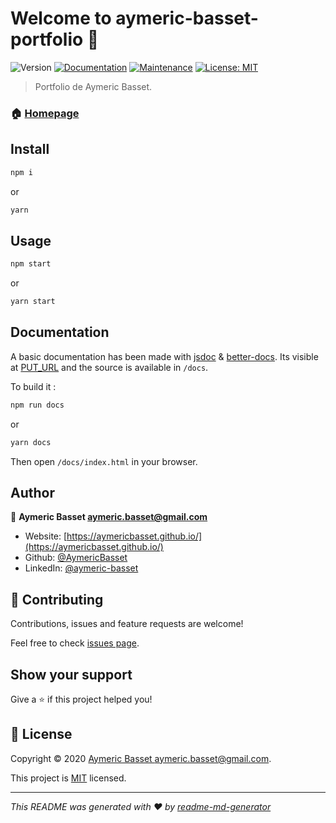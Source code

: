 # Welcome to aymeric-basset-portfolio 👋
![Version](https://img.shields.io/badge/version-0.2.0-blue.svg?cacheSeconds=2592000)
[![Documentation](https://img.shields.io/badge/documentation-yes-brightgreen.svg)](https://github.com/AymericBasset/portfolio_dev#readme)
[![Maintenance](https://img.shields.io/badge/Maintained%3F-yes-green.svg)](https://github.com/AymericBasset/portfolio_dev/graphs/commit-activity)
[![License: MIT](https://img.shields.io/github/license/AymericBasset/aymeric-basset-portfolio)](https://github.com/AymericBasset/portfolio_dev/blob/master/LICENSE)

> Portfolio de Aymeric Basset.

### 🏠 [Homepage](https://aymericbasset.github.io/)

## Install

```sh
npm i
```

or

```sh
yarn
```

## Usage

```sh
npm start
```

or

```sh
yarn start
```

## Documentation

A basic documentation has been made with [jsdoc](https://jsdoc.app/) & [better-docs](https://github.com/SoftwareBrothers/better-docs).
Its visible at [PUT_URL](https://put.url) and the source is available in `/docs`.

To build it :

```sh
npm run docs
```

or

```sh
yarn docs
```

Then open `/docs/index.html` in your browser.

## Author

👤 **Aymeric Basset <aymeric.basset@gmail.com>**

* Website: [https://aymericbasset.github.io/](https://aymericbasset.github.io/)
* Github: [@AymericBasset](https://github.com/AymericBasset)
* LinkedIn: [@aymeric-basset](https://linkedin.com/in/aymeric-basset)

## 🤝 Contributing

Contributions, issues and feature requests are welcome!

Feel free to check [issues page](https://github.com/AymericBasset/portfolio_dev/issues).

## Show your support

Give a ⭐️ if this project helped you!


## 📝 License

Copyright © 2020 [Aymeric Basset <aymeric.basset@gmail.com>](https://github.com/AymericBasset).

This project is [MIT](https://github.com/AymericBasset/portfolio_dev/LICENSE) licensed.

***
_This README was generated with ❤️ by [readme-md-generator](https://github.com/kefranabg/readme-md-generator)_